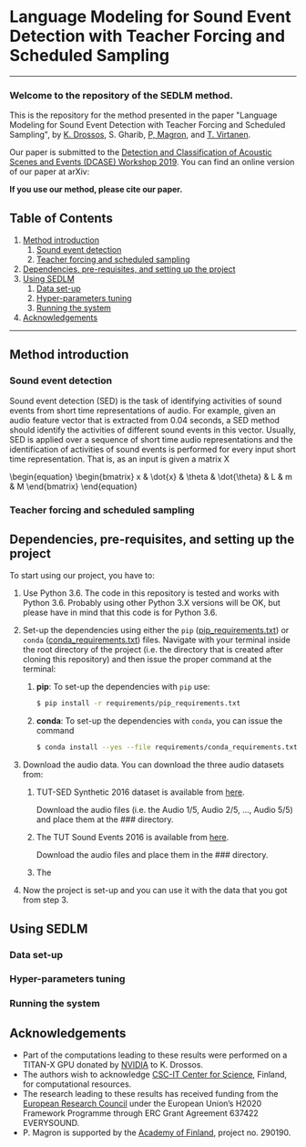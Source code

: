 # Language Modeling for Sound Event Detection with Teacher Forcing and Scheduled Sampling 
***
### Welcome to the repository of the SEDLM method. 

This is the repository for the method presented in the paper 
"Language Modeling for Sound Event Detection with Teacher Forcing and Scheduled Sampling", by 
[K. Drossos](https://tutcris.tut.fi/portal/en/persons/konstantinos-drosos(b1070370-5156-4280-b354-6291618bb965).html), 
S. Gharib,
[P, Magron](http://www.cs.tut.fi/~magron/), 
and 
[T. Virtanen](http://www.cs.tut.fi/~tuomasv/). 

Our paper is submitted to the 
[Detection and Classification of Acoustic Scenes and
Events (DCASE) Workshop 2019](http://dcase.community/workshop2019/index). 
You can find an online version of our paper at arXiv: 

**If you use our method, please cite our paper.**  

## Table of Contents

1. [Method introduction](#method-introduction)
    1. [Sound event detection](#sound-event-detection)
    2. [Teacher forcing and scheduled sampling](#teacher-forcing-and-scheduled-sampling)
2. [Dependencies, pre-requisites,
and setting up the project](#dependencies-pre-requisites-and-setting-up-the-project)
3. [Using SEDLM](#using-sedlm)
    1. [Data set-up](#data-set-up)
    2. [Hyper-parameters tuning](#hyper-parameters-tuning)
    3. [Running the system](#running-the-system)
4. [Acknowledgements](#acknowledgements)

***

## Method introduction

### Sound event detection

Sound event detection (SED) is the task of identifying activities of sound events from
short time representations of audio. For example, given an audio feature vector that
is extracted from 0.04 seconds, a SED method should identify the activities of different
sound events in this vector. Usually, SED is applied over a sequence of short time audio representations and the
identification of activities of sound events is performed for every input short time
representation. That is, as an input is given a matrix X

\begin{equation} \begin{bmatrix} x & \dot{x} & \theta & \dot{\theta} & L & m & M \end{bmatrix} \end{equation}

### Teacher forcing and scheduled sampling

## Dependencies, pre-requisites, and setting up the project

To start using our project, you have to: 

1. Use Python 3.6. The code in this repository is tested and works with Python 3.6. 
Probably using other Python 3.X versions will be OK, but please have in mind that this code
is for Python 3.6. 

2. Set-up the dependencies using either the ``pip`` ([pip_requirements.txt](requirements/pip_requirements.txt))
or ``conda`` ([conda_requirements.txt](requirements/conda_requirements.txt)) files. 
Navigate with your terminal inside the root directory of the project (i.e. the directory that is
created after cloning this repository) and then issue the proper command at the terminal: 

    1. **pip**: To set-up the dependencies with `pip` use: 
        ```bash
        $ pip install -r requirements/pip_requirements.txt
        ```
    2. **conda**: To set-up the dependencies with `conda`, you can issue the command
        ```bash
        $ conda install --yes --file requirements/conda_requirements.txt
        ```

3. Download the audio data. You can download the three audio datasets from: 

   1. TUT-SED Synthetic 2016 dataset is available
   from [here](http://www.cs.tut.fi/sgn/arg/taslp2017-crnn-sed/index).
   
      Download the audio files (i.e. the Audio 1/5, Audio 2/5, ..., Audio 5/5)
      and place them at the ### directory. 
      
   2. The TUT Sound Events 2016 is available from [here](https://zenodo.org/record/45759#.XRYTYHUzZGo).
   
      Download the audio files and place them in the ### directory. 
      
   3. The 

4. Now the project is set-up and you can use it with the data that you got from step 3. 

## Using SEDLM

### Data set-up

### Hyper-parameters tuning 

### Running the system


## Acknowledgements

* Part of the computations leading to these results were performed on a TITAN-X GPU
donated by [NVIDIA](https://www.nvidia.com/en-us/) to K. Drossos. 
* The authors wish to acknowledge [CSC-IT Center for Science](https://www.csc.fi/), 
Finland, for computational resources. 
* The research leading to these results has received funding from the [European Research 
Council](https://erc.europa.eu/) under the European Union’s H2020 Framework Programme 
through ERC Grant Agreement 637422 EVERYSOUND. 
* P. Magron is supported by the [Academy of Finland](http://www.aka.fi/en), project no. 290190.
